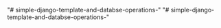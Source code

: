 "# simple-django-template-and-databse-operations-" 
"# simple-django-template-and-databse-operations-" 
